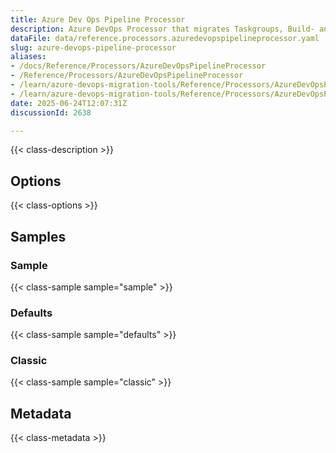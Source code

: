 ```yaml
---
title: Azure Dev Ops Pipeline Processor
description: Azure DevOps Processor that migrates Taskgroups, Build- and Release Pipelines.
dataFile: data/reference.processors.azuredevopspipelineprocessor.yaml
slug: azure-devops-pipeline-processor
aliases:
- /docs/Reference/Processors/AzureDevOpsPipelineProcessor
- /Reference/Processors/AzureDevOpsPipelineProcessor
- /learn/azure-devops-migration-tools/Reference/Processors/AzureDevOpsPipelineProcessor
- /learn/azure-devops-migration-tools/Reference/Processors/AzureDevOpsPipelineProcessor/index.md
date: 2025-06-24T12:07:31Z
discussionId: 2638

---
```

{{< class-description >}}

## Options

{{< class-options >}}

## Samples

### Sample

{{< class-sample sample="sample" >}}

### Defaults

{{< class-sample sample="defaults" >}}

### Classic

{{< class-sample sample="classic" >}}

## Metadata

{{< class-metadata >}}

